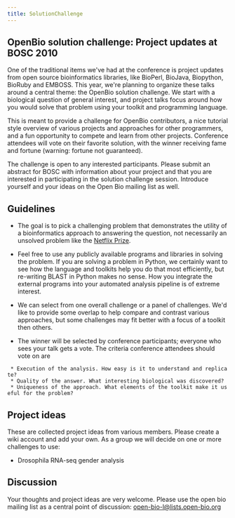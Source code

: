 ```yaml
---
title: SolutionChallenge
---
```


OpenBio solution challenge: Project updates at BOSC 2010
--------------------------------------------------------

One of the traditional items we've had at the conference is project
updates from open source bioinformatics libraries, like BioPerl,
BioJava, Biopython, BioRuby and EMBOSS. This year, we're planning to
organize these talks around a central theme: the OpenBio solution
challenge. We start with a biological question of general interest, and
project talks focus around how you would solve that problem using your
toolkit and programming language.

This is meant to provide a challenge for OpenBio contributors, a nice
tutorial style overview of various projects and approaches for other
programmers, and a fun opportunity to compete and learn from other
projects. Conference attendees will vote on their favorite solution,
with the winner receiving fame and fortune (warning: fortune not
guaranteed).

The challenge is open to any interested participants. Please submit an
abstract for BOSC with information about your project and that you are
interested in participating in the solution challenge session. Introduce
yourself and your ideas on the Open Bio mailing list as well.

Guidelines
----------

-   The goal is to pick a challenging problem that demonstrates the
    utility of a bioinformatics approach to answering the question, not
    necessarily an unsolved problem like the [Netflix
    Prize](http://www.netflixprize.com/).

<!-- -->

-   Feel free to use any publicly available programs and libraries in
    solving the problem. If you are solving a problem in Python, we
    certainly want to see how the language and toolkits help you do that
    most efficiently, but re-writing BLAST in Python makes no sense. How
    you integrate the external programs into your automated analysis
    pipeline is of extreme interest.

<!-- -->

-   We can select from one overall challenge or a panel of challenges.
    We'd like to provide some overlap to help compare and contrast
    various approaches, but some challenges may fit better with a focus
    of a toolkit then others.

<!-- -->

-   The winner will be selected by conference participants; everyone who
    sees your talk gets a vote. The criteria conference attendees should
    vote on are

` * Execution of the analysis. How easy is it to understand and replicate?`  
` * Quality of the answer. What interesting biological was discovered?`  
` * Uniqueness of the approach. What elements of the toolkit make it useful for the problem?`

Project ideas
-------------

These are collected project ideas from various members. Please create a
wiki account and add your own. As a group we will decide on one or more
challenges to use:

-   Drosophila RNA-seq gender analysis

Discussion
----------

Your thoughts and project ideas are very welcome. Please use the open
bio mailing list as a central point of discussion:
<open-bio-l@lists.open-bio.org>
